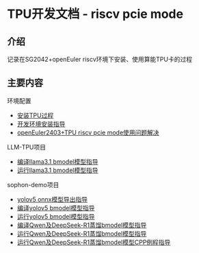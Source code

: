 # TPU开发文档 - riscv pcie mode

## 介绍

记录在SG2042+openEuler riscv环境下安装、使用算能TPU卡的过程

## 主要内容

环境配置

* [安装TPU过程](./setup_tpu.md)
* [开发环境安装指导](./environment_install_guide.md)
* [openEuler2403+TPU riscv pcie mode使用问题解决](./oe2403_libsophon_issue.md)

LLM-TPU项目

* [编译llama3.1 bmodel模型指导](./build_llama3.1_bmodel_guide.md)
* [运行llama3.1 bmodel模型指导](./run_llama3.1_bmodel_guide.md)

sophon-demo项目

* [yolov5 onnx模型导出指导](./yolov5_onnx_export_guide.md)
* [编译yolov5 bmodel模型指导](./build_yolov5_bmodel_guide.md)
* [运行yolov5 bmodel模型指导](./run_yolov5_bmodel_guide.md)
* [编译Qwen及DeepSeek-R1蒸馏bmodel模型指导](/build_qwen_bmodel_guide.md)
* [运行Qwen及DeepSeek-R1蒸馏bmodel模型指导](./run_qwen_bmodel_guide.md)
* [运行Qwen及DeepSeek-R1蒸馏bmodel模型CPP例程指导](./run_qwen_bmodel_cpp_guild.md)

